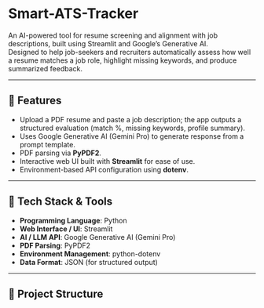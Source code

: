 # Smart-ATS-Tracker

An AI-powered tool for resume screening and alignment with job descriptions, built using Streamlit and Google’s Generative AI.  
Designed to help job-seekers and recruiters automatically assess how well a resume matches a job role, highlight missing keywords, and produce summarized feedback.

---

## 🚀 Features

- Upload a PDF resume and paste a job description; the app outputs a structured evaluation (match %, missing keywords, profile summary).  
- Uses Google Generative AI (Gemini Pro) to generate response from a prompt template.  
- PDF parsing via **PyPDF2**.  
- Interactive web UI built with **Streamlit** for ease of use.  
- Environment-based API configuration using **dotenv**.

---

## 🧰 Tech Stack & Tools

- **Programming Language**: Python  
- **Web Interface / UI**: Streamlit  
- **AI / LLM API**: Google Generative AI (Gemini Pro)  
- **PDF Parsing**: PyPDF2  
- **Environment Management**: python-dotenv  
- **Data Format**: JSON (for structured output)  

---

## 📂 Project Structure


